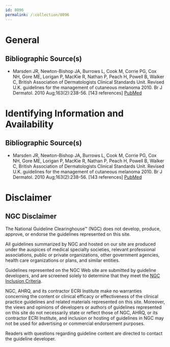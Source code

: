 ```yaml
---
id: 8096
permalink: /:collection/8096
---
```


# General

## Bibliographic Source(s)

- Marsden JR, Newton-Bishop JA, Burrows L, Cook M, Corrie PG, Cox NH, Gore ME, Lorigan P, MacKie R, Nathan P, Peach H, Powell B, Walker C, British Association of Dermatologists Clinical Standards Unit. Revised U.K. guidelines for the management of cutaneous melanoma 2010. Br J Dermatol. 2010 Aug;163(2):238-56. [143 references] [ PubMed ](http://www.ncbi.nlm.nih.gov/entrez/query.fcgi?cmd=Retrieve&db=pubmed&dopt=Abstract&list_uids=20608932)

# Identifying Information and Availability

## Bibliographic Source(s)

- Marsden JR, Newton-Bishop JA, Burrows L, Cook M, Corrie PG, Cox NH, Gore ME, Lorigan P, MacKie R, Nathan P, Peach H, Powell B, Walker C, British Association of Dermatologists Clinical Standards Unit. Revised U.K. guidelines for the management of cutaneous melanoma 2010. Br J Dermatol. 2010 Aug;163(2):238-56. [143 references] [ PubMed ](http://www.ncbi.nlm.nih.gov/entrez/query.fcgi?cmd=Retrieve&db=pubmed&dopt=Abstract&list_uids=20608932)

# Disclaimer

## NGC Disclaimer

The National Guideline Clearinghouse™ (NGC) does not develop, produce, approve, or endorse the guidelines represented on this site.

All guidelines summarized by NGC and hosted on our site are produced under the auspices of medical specialty societies, relevant professional associations, public or private organizations, other government agencies, health care organizations or plans, and similar entities.

Guidelines represented on the NGC Web site are submitted by guideline developers, and are screened solely to determine that they meet the [NGC Inclusion Criteria](/help-and-about/summaries/inclusion-criteria).

NGC, AHRQ, and its contractor ECRI Institute make no warranties concerning the content or clinical efficacy or effectiveness of the clinical practice guidelines and related materials represented on this site. Moreover, the views and opinions of developers or authors of guidelines represented on this site do not necessarily state or reflect those of NGC, AHRQ, or its contractor ECRI Institute, and inclusion or hosting of guidelines in NGC may not be used for advertising or commercial endorsement purposes.

Readers with questions regarding guideline content are directed to contact the guideline developer.

